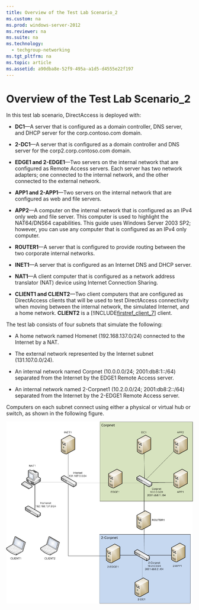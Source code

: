 ```yaml
---
title: Overview of the Test Lab Scenario_2
ms.custom: na
ms.prod: windows-server-2012
ms.reviewer: na
ms.suite: na
ms.technology: 
  - techgroup-networking
ms.tgt_pltfrm: na
ms.topic: article
ms.assetid: a90dba8e-52f9-495a-a1d5-d4555e22f197
---
```

# Overview of the Test Lab Scenario_2
In this test lab scenario, DirectAccess is deployed with:  
  
-   **DC1**—A server that is configured as a domain controller, DNS server, and DHCP server for the corp.contoso.com domain.  
  
-   **2\-DC1**—A server that is configured as a domain controller and DNS server for the corp2.corp.contoso.com domain.  
  
-   **EDGE1 and 2\-EDGE1**—Two servers on the internal network that are configured as Remote Access servers. Each server has two network adapters; one connected to the internal network, and the other connected to the external network.  
  
-   **APP1 and 2\-APP1**—Two servers on the internal network that are configured as web and file servers.  
  
-   **APP2**—A computer on the internal network that is configured as an IPv4 only web and file server. This computer is used to highlight the NAT64\/DNS64 capabilities. This guide uses Windows Server 2003 SP2; however, you can use any computer that is configured as an IPv4 only computer.  
  
-   **ROUTER1**—A server that is configured to provide routing between the two corporate internal networks.  
  
-   **INET1**—A server that is configured as an Internet DNS and DHCP server.  
  
-   **NAT1**—A client computer that is configured as a network address translator \(NAT\) device using Internet Connection Sharing.  
  
-   **CLIENT1 and CLIENT2**—Two client computers that are configured as DirectAccess clients that will be used to test DirectAccess connectivity when moving between the internal network, the simulated Internet, and a home network. **CLIENT2** is a [!INCLUDE[firstref_client_7](../Token/firstref_client_7_md.md)] client.  
  
The test lab consists of four subnets that simulate the following:  
  
-   A home network named Homenet \(192.168.137.0\/24\) connected to the Internet by a NAT.  
  
-   The external network represented by the Internet subnet \(131.107.0.0\/24\).  
  
-   An internal network named Corpnet \(10.0.0.0\/24; 2001:db8:1::\/64\) separated from the Internet by the EDGE1 Remote Access server.  
  
-   An internal network named 2\-Corpnet1 \(10.2.0.0\/24; 2001:db8:2::\/64\) separated from the Internet by the 2\-EDGE1 Remote Access server.  
  
Computers on each subnet connect using either a physical or virtual hub or switch, as shown in the following figure.  
  
![](../Image/TLG_DA_Multisite.png)  
  
